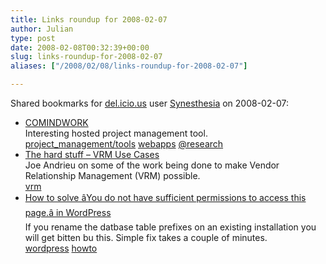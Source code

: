 ```yaml
---
title: Links roundup for 2008-02-07
author: Julian
type: post
date: 2008-02-08T00:32:39+00:00
slug: links-roundup-for-2008-02-07 
aliases: ["/2008/02/08/links-roundup-for-2008-02-07"]

---
```

Shared bookmarks for [del.icio.us][1] user [Synesthesia][2] on 2008-02-07:

  * [COMINDWORK][3]  
    Interesting hosted project management tool.  
    [project_management/tools][4] [webapps][5] [@research][6] 
  * [The hard stuff &#8211; VRM Use Cases][7]  
    Joe Andrieu on some of the work being done to make Vendor Relationship Management (VRM) possible.   
    [vrm][8] 
  * [How to solve &acirc;You do not have sufficient permissions to access this page.&acirc; in WordPress][9]  
    If you rename the datbase table prefixes on an existing installation you will get bitten bu this. Simple fix takes a couple of minutes.   
    [wordpress][10] [howto][11]

 [1]: https://del.icio.us/
 [2]: https://del.icio.us/synesthesia
 [3]: https://www.comindwork.com/
 [4]: https://del.icio.us/synesthesia/project_management%2Ftools
 [5]: https://del.icio.us/synesthesia/webapps
 [6]: https://del.icio.us/synesthesia/%40research
 [7]: https://blog.joeandrieu.com/2007/12/11/the-hard-stuff-vrm-use-cases
 [8]: https://del.icio.us/synesthesia/vrm
 [9]: https://beconfused.com/blog/2007/08/28/how-to-solve-you-do-not-have-sufficient-permissions-to-access-this-page-in-wordpress
 [10]: https://del.icio.us/synesthesia/wordpress
 [11]: https://del.icio.us/synesthesia/howto